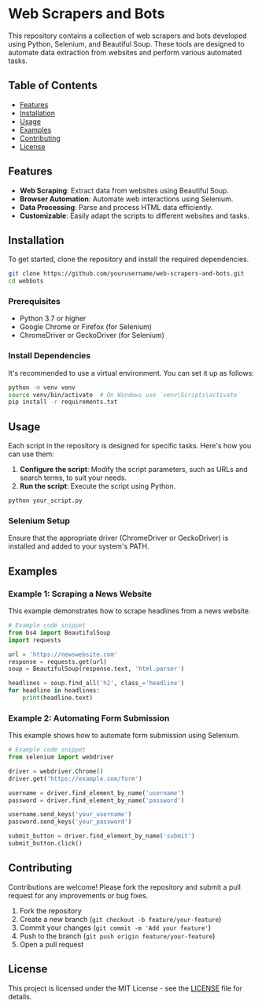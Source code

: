 # Web Scrapers and Bots

This repository contains a collection of web scrapers and bots developed using Python, Selenium, and Beautiful Soup. These tools are designed to automate data extraction from websites and perform various automated tasks.

## Table of Contents
- [Features](#features)
- [Installation](#installation)
- [Usage](#usage)
- [Examples](#examples)
- [Contributing](#contributing)
- [License](#license)

## Features
- **Web Scraping**: Extract data from websites using Beautiful Soup.
- **Browser Automation**: Automate web interactions using Selenium.
- **Data Processing**: Parse and process HTML data efficiently.
- **Customizable**: Easily adapt the scripts to different websites and tasks.

## Installation
To get started, clone the repository and install the required dependencies.
```bash
git clone https://github.com/yourusername/web-scrapers-and-bots.git
cd webbots
```

### Prerequisites
- Python 3.7 or higher
- Google Chrome or Firefox (for Selenium)
- ChromeDriver or GeckoDriver (for Selenium)

### Install Dependencies
It's recommended to use a virtual environment. You can set it up as follows:
```bash
python -m venv venv
source venv/bin/activate  # On Windows use `venv\Scripts\activate`
pip install -r requirements.txt
```

## Usage
Each script in the repository is designed for specific tasks. Here's how you can use them:
1. **Configure the script**: Modify the script parameters, such as URLs and search terms, to suit your needs.
2. **Run the script**: Execute the script using Python.
```bash
python your_script.py
```

### Selenium Setup
Ensure that the appropriate driver (ChromeDriver or GeckoDriver) is installed and added to your system's PATH.

## Examples

### Example 1: Scraping a News Website
This example demonstrates how to scrape headlines from a news website.
```python
# Example code snippet
from bs4 import BeautifulSoup
import requests

url = 'https://newswebsite.com'
response = requests.get(url)
soup = BeautifulSoup(response.text, 'html.parser')

headlines = soup.find_all('h2', class_='headline')
for headline in headlines:
    print(headline.text)
```

### Example 2: Automating Form Submission
This example shows how to automate form submission using Selenium.
```python
# Example code snippet
from selenium import webdriver

driver = webdriver.Chrome()
driver.get('https://example.com/form')

username = driver.find_element_by_name('username')
password = driver.find_element_by_name('password')

username.send_keys('your_username')
password.send_keys('your_password')

submit_button = driver.find_element_by_name('submit')
submit_button.click()
```

## Contributing
Contributions are welcome! Please fork the repository and submit a pull request for any improvements or bug fixes.
1. Fork the repository
2. Create a new branch (`git checkout -b feature/your-feature`)
3. Commit your changes (`git commit -m 'Add your feature'`)
4. Push to the branch (`git push origin feature/your-feature`)
5. Open a pull request

## License
This project is licensed under the MIT License - see the [LICENSE](LICENSE) file for details.